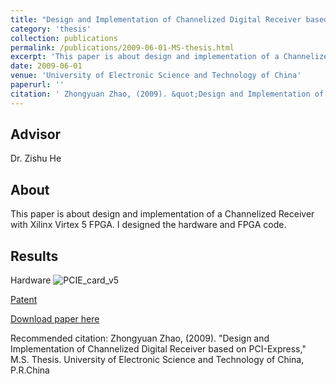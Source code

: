 ```yaml
---
title: "Design and Implementation of Channelized Digital Receiver based on PCI-Express" 
category: 'thesis'
collection: publications
permalink: /publications/2009-06-01-MS-thesis.html
excerpt: 'This paper is about design and implementation of a Channelized Receiver with Xilinx Virtex 5 FPGA.'
date: 2009-06-01
venue: 'University of Electronic Science and Technology of China'
paperurl: ''
citation: ' Zhongyuan Zhao, (2009). &quot;Design and Implementation of Channelized Digital Receiver based on PCI-Express,&quot; M.S. Thesis. <i>University of Electronic Science and Technology of China</i>, P.R.China.'
---
```


## Advisor
Dr. Zishu He

## About
This paper is about design and implementation of a Channelized Receiver with Xilinx Virtex 5 FPGA. I designed the hardware and FPGA code.

## Results
Hardware
![PCIE_card_v5](pcie_v5.jpg)

[Patent]()


[Download paper here]()

Recommended citation: Zhongyuan Zhao, (2009). "Design and Implementation of Channelized Digital Receiver based on PCI-Express," M.S. Thesis. University of Electronic Science and Technology of China, P.R.China
